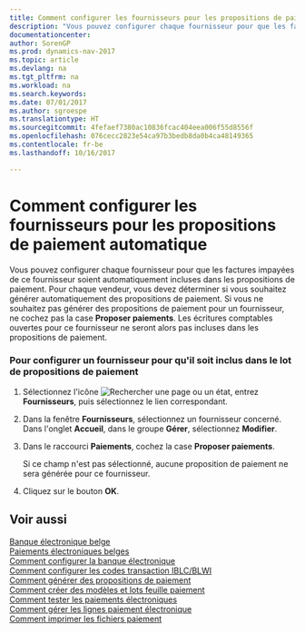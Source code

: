 ```yaml
---
title: Comment configurer les fournisseurs pour les propositions de paiement automatique
description: "Vous pouvez configurer chaque fournisseur pour que les factures impayées de ce fournisseur soient automatiquement incluses dans les propositions de paiement. Pour chaque vendeur, vous devez déterminer si vous souhaitez générer automatiquement des propositions de paiement. Si vous ne souhaitez pas générer des propositions de paiement pour un fournisseur, ne cochez pas la case **Proposer paiements**. Les écritures comptables ouvertes pour ce fournisseur ne seront alors pas incluses dans les propositions de paiement."
documentationcenter: 
author: SorenGP
ms.prod: dynamics-nav-2017
ms.topic: article
ms.devlang: na
ms.tgt_pltfrm: na
ms.workload: na
ms.search.keywords: 
ms.date: 07/01/2017
ms.author: sgroespe
ms.translationtype: HT
ms.sourcegitcommit: 4fefaef7380ac10836fcac404eea006f55d8556f
ms.openlocfilehash: 076cecc2823e54ca97b3bedb8da0b4ca48149365
ms.contentlocale: fr-be
ms.lasthandoff: 10/16/2017

---
```

# <a name="how-to-set-up-vendors-for-automatic-payment-suggestions"></a>Comment configurer les fournisseurs pour les propositions de paiement automatique
Vous pouvez configurer chaque fournisseur pour que les factures impayées de ce fournisseur soient automatiquement incluses dans les propositions de paiement. Pour chaque vendeur, vous devez déterminer si vous souhaitez générer automatiquement des propositions de paiement. Si vous ne souhaitez pas générer des propositions de paiement pour un fournisseur, ne cochez pas la case **Proposer paiements**. Les écritures comptables ouvertes pour ce fournisseur ne seront alors pas incluses dans les propositions de paiement.  
  
### <a name="to-set-up-a-vendor-to-be-included-in-the-payment-suggestion-batch"></a>Pour configurer un fournisseur pour qu'il soit inclus dans le lot de propositions de paiement  
  
1.  Sélectionnez l'icône ![Rechercher une page ou un état](media/ui-search/search_small.png "icône Rechercher une page ou un état"), entrez **Fournisseurs**, puis sélectionnez le lien correspondant.  
  
2.  Dans la fenêtre **Fournisseurs**, sélectionnez un fournisseur concerné. Dans l'onglet **Accueil**, dans le groupe **Gérer**, sélectionnez **Modifier**.  
  
3.  Dans le raccourci **Paiements**, cochez la case **Proposer paiements**.  
  
     Si ce champ n'est pas sélectionné, aucune proposition de paiement ne sera générée pour ce fournisseur.  
  
4.  Cliquez sur le bouton **OK**.  
  
## <a name="see-also"></a>Voir aussi  
 [Banque électronique belge](belgian-electronic-banking.md)   
 [Paiements électroniques belges](belgian-electronic-payments.md)   
 [Comment configurer la banque électronique](how-to-set-up-electronic-banking.md)   
 [Comment configurer les codes transaction IBLC/BLWI](how-to-set-up-iblc-blwi-transaction-codes.md)   
 [Comment générer des propositions de paiement](how-to-generate-payment-suggestions.md)   
 [Comment créer des modèles et lots feuille paiement](how-to-create-payment-journal-templates-and-batches.md)   
 [Comment tester les paiements électroniques](how-to-test-electronic-payments.md)   
 [Comment gérer les lignes paiement électronique](how-to-manage-electronic-payment-lines.md)   
 [Comment imprimer les fichiers paiement](how-to-print-payment-files.md)
